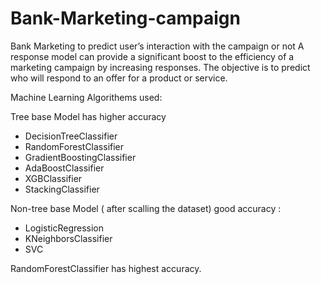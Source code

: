 # Bank-Marketing-campaign

Bank Marketing to predict user’s interaction with the campaign or not
A response model can provide a significant boost to the efficiency of a marketing campaign by increasing responses.
The objective is to predict who will respond to an offer for a product or service.
    
Machine Learning Algorithems used: 

Tree base Model has higher accuracy 
 - DecisionTreeClassifier
 - RandomForestClassifier
 - GradientBoostingClassifier
 - AdaBoostClassifier
 - XGBClassifier
 - StackingClassifier    
 
 Non-tree base Model ( after scalling the dataset) good accuracy :
 - LogisticRegression
 - KNeighborsClassifier
 - SVC
        
RandomForestClassifier has highest accuracy.

